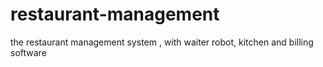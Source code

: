 # restaurant-management
the restaurant management system , with waiter robot, kitchen and billing software
